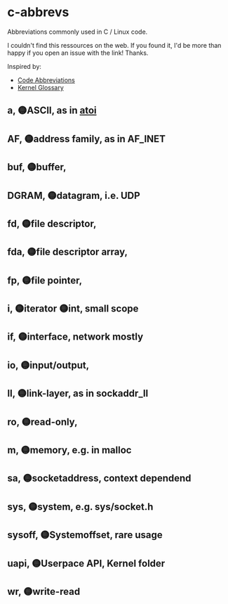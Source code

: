 # c-abbrevs
Abbreviations commonly used in C / Linux code.

I couldn't find this ressources on the web. 
If you found it, I'd be more than happy if you open an issue with the link! Thanks. 

Inspired by:

- [Code Abbreviations](https://github.com/abbrcode/abbreviations-in-code)
- [Kernel Glossary](https://kernelnewbies.org/KernelGlossary)



## a, 🟡ASCII, as in [atoi](https://stackoverflow.com/q/17128470)

## AF, 🟡address family, as in AF_INET

## buf, 🟡buffer,

## DGRAM, 🟡datagram, i.e. UDP

## fd, 🟡file descriptor,

## fda, 🟡file descriptor array,

## fp, 🟡file pointer, 

## i, 🟡iterator 🟡int, small scope

## if, 🟡interface, network mostly

## io, 🟡input/output,

## ll, 🟡link-layer, as in sockaddr_ll

## ro, 🟡read-only,

## m, 🟡memory, e.g. in malloc

## sa, 🟡socketaddress, context dependend

## sys, 🟡system, e.g. sys/socket.h

## sysoff, 🟡Systemoffset, rare usage

## uapi, 🟡Userpace API, Kernel folder

## wr, 🟡write-read
